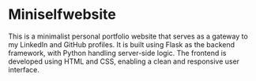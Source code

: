 # Miniselfwebsite
This is a minimalist personal portfolio website that serves as a gateway to my LinkedIn and GitHub profiles. It is built using Flask as the backend framework, with Python handling server-side logic. The frontend is developed using HTML and CSS, enabling a clean and responsive user interface.
